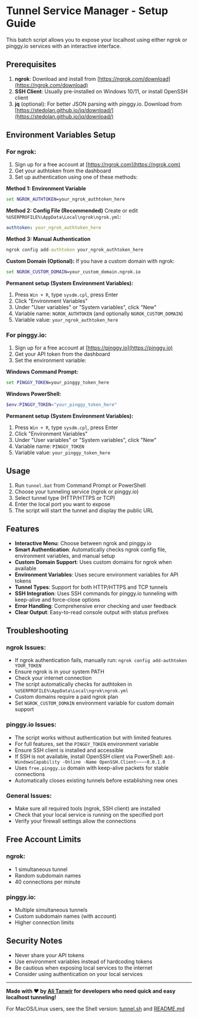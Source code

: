 # Tunnel Service Manager - Setup Guide

This batch script allows you to expose your localhost using either ngrok or pinggy.io services with an interactive interface.

## Prerequisites

1. **ngrok**: Download and install from [https://ngrok.com/download](https://ngrok.com/download)
2. **SSH Client**: Usually pre-installed on Windows 10/11, or install OpenSSH client
3. **jq** (optional): For better JSON parsing with pinggy.io. Download from [https://stedolan.github.io/jq/download/](https://stedolan.github.io/jq/download/)

## Environment Variables Setup

### For ngrok:
1. Sign up for a free account at [https://ngrok.com](https://ngrok.com)
2. Get your authtoken from the dashboard
3. Set up authentication using one of these methods:

**Method 1: Environment Variable**
```cmd
set NGROK_AUTHTOKEN=your_ngrok_authtoken_here
```

**Method 2: Config File (Recommended)**
Create or edit `%USERPROFILE%\AppData\Local\ngrok\ngrok.yml`:
```yaml
authtoken: your_ngrok_authtoken_here
```

**Method 3: Manual Authentication**
```cmd
ngrok config add-authtoken your_ngrok_authtoken_here
```

**Custom Domain (Optional):**
If you have a custom domain with ngrok:
```cmd
set NGROK_CUSTOM_DOMAIN=your_custom_domain.ngrok.io
```

**Permanent setup (System Environment Variables):**
1. Press `Win + R`, type `sysdm.cpl`, press Enter
2. Click "Environment Variables"
3. Under "User variables" or "System variables", click "New"
4. Variable name: `NGROK_AUTHTOKEN` (and optionally `NGROK_CUSTOM_DOMAIN`)
5. Variable value: `your_ngrok_authtoken_here`

### For pinggy.io:
1. Sign up for a free account at [https://pinggy.io](https://pinggy.io)
2. Get your API token from the dashboard
3. Set the environment variable:

**Windows Command Prompt:**
```cmd
set PINGGY_TOKEN=your_pinggy_token_here
```

**Windows PowerShell:**
```powershell
$env:PINGGY_TOKEN="your_pinggy_token_here"
```

**Permanent setup (System Environment Variables):**
1. Press `Win + R`, type `sysdm.cpl`, press Enter
2. Click "Environment Variables"
3. Under "User variables" or "System variables", click "New"
4. Variable name: `PINGGY_TOKEN`
5. Variable value: `your_pinggy_token_here`

## Usage

1. Run `tunnel.bat` from Command Prompt or PowerShell
2. Choose your tunneling service (ngrok or pinggy.io)
3. Select tunnel type (HTTP/HTTPS or TCP)
4. Enter the local port you want to expose
5. The script will start the tunnel and display the public URL

## Features

- **Interactive Menu**: Choose between ngrok and pinggy.io
- **Smart Authentication**: Automatically checks ngrok config file, environment variables, and manual setup
- **Custom Domain Support**: Uses custom domains for ngrok when available
- **Environment Variables**: Uses secure environment variables for API tokens
- **Tunnel Types**: Support for both HTTP/HTTPS and TCP tunnels
- **SSH Integration**: Uses SSH commands for pinggy.io tunneling with keep-alive and force-close options
- **Error Handling**: Comprehensive error checking and user feedback
- **Clear Output**: Easy-to-read console output with status prefixes

## Troubleshooting

### ngrok Issues:
- If ngrok authentication fails, manually run: `ngrok config add-authtoken YOUR_TOKEN`
- Ensure ngrok is in your system PATH
- Check your internet connection
- The script automatically checks for authtoken in `%USERPROFILE%\AppData\Local\ngrok\ngrok.yml`
- Custom domains require a paid ngrok plan
- Set `NGROK_CUSTOM_DOMAIN` environment variable for custom domain support

### pinggy.io Issues:
- The script works without authentication but with limited features
- For full features, set the `PINGGY_TOKEN` environment variable
- Ensure SSH client is installed and accessible
- If SSH is not available, install OpenSSH client via PowerShell: `Add-WindowsCapability -Online -Name OpenSSH.Client~~~~0.0.1.0`
- Uses `free.pinggy.io` domain with keep-alive packets for stable connections
- Automatically closes existing tunnels before establishing new ones

### General Issues:
- Make sure all required tools (ngrok, SSH client) are installed
- Check that your local service is running on the specified port
- Verify your firewall settings allow the connections

## Free Account Limits

### ngrok:
- 1 simultaneous tunnel
- Random subdomain names
- 40 connections per minute

### pinggy.io:
- Multiple simultaneous tunnels
- Custom subdomain names (with account)
- Higher connection limits

## Security Notes

- Never share your API tokens
- Use environment variables instead of hardcoding tokens
- Be cautious when exposing local services to the internet
- Consider using authentication on your local services

---

**Made with ❤️ by [Ali Tanwir](https://alitanwir.com) for developers who need quick and easy localhost tunneling!**

For MacOS/Linux users, see the Shell version: [tunnel.sh](/unix/shell/tunnel.sh) and [README.md](/unix/shell/README.md)